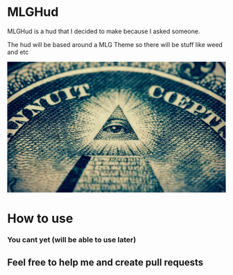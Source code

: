 # MLGHud
MLGHud is a hud that I decided to make because I asked someone.

The hud will be based around a MLG Theme so there will be stuff like weed and etc

![picture](images/img2.png)

<h1> How to use
 
<h3> You cant yet (will be able to use later)
  
  <h2> Feel free to help me and create pull requests
